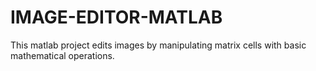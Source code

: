 # IMAGE-EDITOR-MATLAB
This matlab project edits images by manipulating matrix cells with basic mathematical operations.
